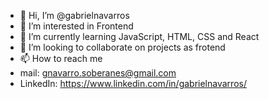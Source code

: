 - 👋 Hi, I’m @gabrielnavarros
- 👀 I’m interested in Frontend
- 🌱 I’m currently learning JavaScript, HTML, CSS and React
- 💞️ I’m looking to collaborate on projects as frotend
- 📫 How to reach me 
- mail: gnavarro.soberanes@gmail.com
- LinkedIn: https://www.linkedin.com/in/gabrielnavarros/

<!---
gabrielnavarros/gabrielnavarros is a ✨ special ✨ repository because its `README.md` (this file) appears on your GitHub profile.
You can click the Preview link to take a look at your changes.
--->
